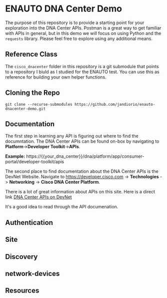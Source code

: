# ENAUTO DNA Center Demo

The purpose of this repository is to provide a starting point for your exploration into the DNA Center APIs.  Postman is a great way to get familiar with APIs in general, but in this demo we will focus on using Python and the `requests` library.  Please feel free to explore using any additional means.

## Reference Class
The `cisco_dnacenter` folder in this repository is a git submodule that points to a repository I biuld as I studied for the ENAUTO test.  You can use this as reference for building your own helper functions.

## Cloning the Repo

`git clone --recurse-submodules https://github.com/jandiorio/enauto-dnacenter-demo.git`

## Documentation
The first step in learning any API is figuring out where to find the documntation.  The DNA Center APIs can be found on-box by navigating to **Platform**->**Developer Toolkit**->**APIs**.

**Example:** https://{{your_dna_center}}/dna/platform/app/consumer-portal/developer-toolkit/apis

The second place to find documentation about the DNA Center APIs is the DevNet Website. Navigate to https://developer.cisco.com -> **Technologies** -> **Networking** -> **Cisco DNA Center Platform**.

There is a lot of great information about APIs on this site.  Here is a direct link [DNA Center APIs on DevNet](https://developer.cisco.com/docs/dna-center/#!cisco-dna-center-platform-overview/intent-apis)

It's a good idea to read through the API documenation.

## Authentication



## Site

## Discovery

## network-devices

## Resources

